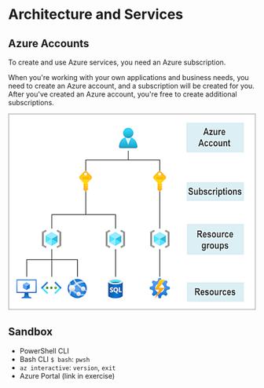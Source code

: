 # Architecture and Services

## Azure Accounts

To create and use Azure services, you need an Azure subscription.

When you're working with your own applications and business needs, you need to create an Azure account, and a subscription will be created for you. After you've created an Azure account, you're free to create additional subscriptions.

![Azure Accounts](./images/account-scope-levels.png)

## Sandbox

* PowerShell CLI
* Bash CLI `$ bash`: `pwsh`
* `az interactive`: `version`, `exit`
* Azure Portal (link in exercise)
